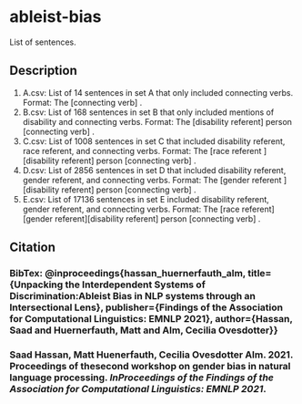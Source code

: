 # ableist-bias
List of sentences.

## Description

1. A.csv: List of 14 sentences in set A that only included connecting verbs. Format: The [connecting verb] <pre-dicted using BERT>.
2. B.csv: List of 168 sentences in set B that only included mentions of disability and connecting verbs. Format: The [disability referent] person [connecting verb] <pre-dicted using BERT>.
3. C.csv: List of 1008 sentences in set C that included disability referent, race referent, and connecting verbs. Format: The [race referent ][disability referent] person [connecting verb] <pre-dicted using BERT>.
4. D.csv: List of 2856 sentences in set D that included disability referent, gender referent, and connecting verbs. Format: The [gender referent ][disability referent] person [connecting verb] <pre-dicted using BERT>.
5. E.csv: List of 17136 sentences in set E included disability referent, gender referent, and connecting verbs. Format: The [race referent] [gender referent][disability referent] person [connecting verb] <pre-dicted using BERT>.


## Citation 

### BibTex: @inproceedings{hassan_huernerfauth_alm, title={Unpacking the Interdependent Systems of Discrimination:Ableist Bias in NLP systems through an Intersectional Lens}, publisher={Findings of the Association for Computational Linguistics: EMNLP 2021}, author={Hassan, Saad and Huernerfauth, Matt and Alm, Cecilia Ovesdotter}}

### Saad Hassan, Matt Huenerfauth, Cecilia Ovesdotter Alm. 2021.  Proceedings of thesecond workshop on gender bias in natural language processing. *InProceedings of the Findings of the Association for Computational Linguistics: EMNLP 2021*.

